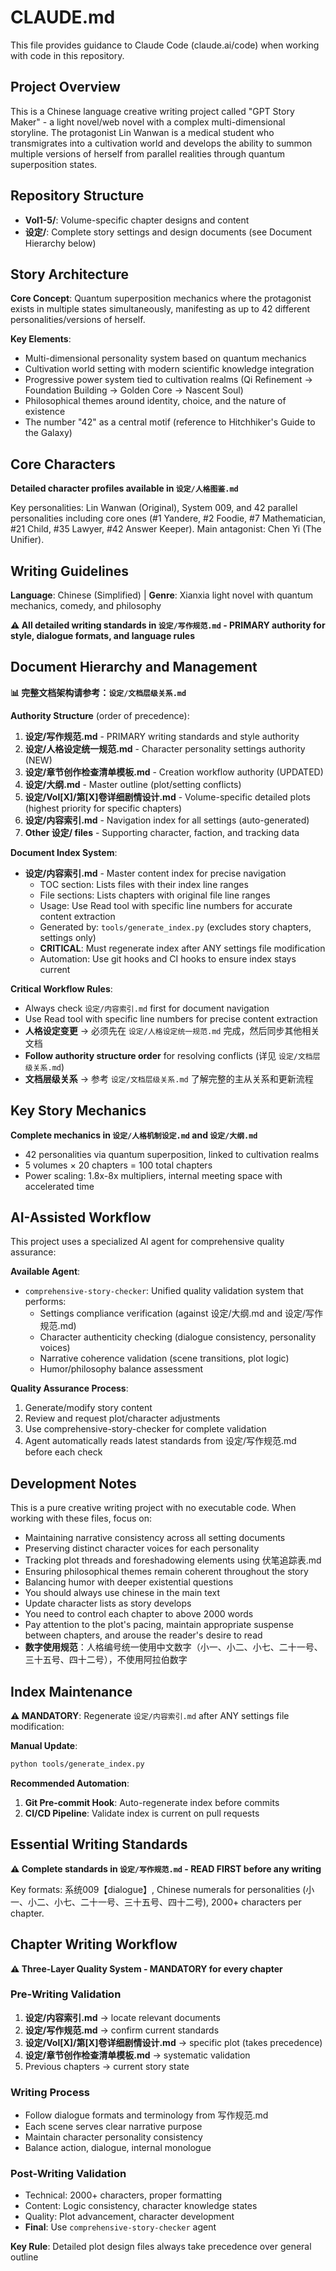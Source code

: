 # CLAUDE.md

This file provides guidance to Claude Code (claude.ai/code) when working with code in this repository.

## Project Overview

This is a Chinese language creative writing project called "GPT Story Maker" - a light novel/web novel with a complex multi-dimensional storyline. The protagonist Lin Wanwan is a medical student who transmigrates into a cultivation world and develops the ability to summon multiple versions of herself from parallel realities through quantum superposition states.

## Repository Structure

- **Vol1-5/**: Volume-specific chapter designs and content
- **设定/**: Complete story settings and design documents (see Document Hierarchy below)

## Story Architecture

**Core Concept**: Quantum superposition mechanics where the protagonist exists in multiple states simultaneously, manifesting as up to 42 different personalities/versions of herself.

**Key Elements**:
- Multi-dimensional personality system based on quantum mechanics
- Cultivation world setting with modern scientific knowledge integration
- Progressive power system tied to cultivation realms (Qi Refinement → Foundation Building → Golden Core → Nascent Soul)
- Philosophical themes around identity, choice, and the nature of existence
- The number "42" as a central motif (reference to Hitchhiker's Guide to the Galaxy)

## Core Characters

**Detailed character profiles available in `设定/人格图鉴.md`**

Key personalities: Lin Wanwan (Original), System 009, and 42 parallel personalities including core ones (#1 Yandere, #2 Foodie, #7 Mathematician, #21 Child, #35 Lawyer, #42 Answer Keeper). Main antagonist: Chen Yi (The Unifier).

## Writing Guidelines

**Language**: Chinese (Simplified) | **Genre**: Xianxia light novel with quantum mechanics, comedy, and philosophy

**⚠️ All detailed writing standards in `设定/写作规范.md` - PRIMARY authority for style, dialogue formats, and language rules**

## Document Hierarchy and Management

**📊 完整文档架构请参考：`设定/文档层级关系.md`**

**Authority Structure** (order of precedence):
1. **设定/写作规范.md** - PRIMARY writing standards and style authority
2. **设定/人格设定统一规范.md** - Character personality settings authority (NEW)
3. **设定/章节创作检查清单模板.md** - Creation workflow authority (UPDATED)
4. **设定/大纲.md** - Master outline (plot/setting conflicts)
5. **设定/Vol[X]/第[X]卷详细剧情设计.md** - Volume-specific detailed plots (highest priority for specific chapters)
6. **设定/内容索引.md** - Navigation index for all settings (auto-generated)
7. **Other 设定/ files** - Supporting character, faction, and tracking data

**Document Index System**:
- **设定/内容索引.md** - Master content index for precise navigation
  - TOC section: Lists files with their index line ranges
  - File sections: Lists chapters with original file line ranges
  - Usage: Use Read tool with specific line numbers for accurate content extraction
  - Generated by: `tools/generate_index.py` (excludes story chapters, settings only)
  - **CRITICAL**: Must regenerate index after ANY settings file modification
  - Automation: Use git hooks and CI hooks to ensure index stays current

**Critical Workflow Rules**:
- Always check `设定/内容索引.md` first for document navigation  
- Use Read tool with specific line numbers for precise content extraction
- **人格设定变更** → 必须先在 `设定/人格设定统一规范.md` 完成，然后同步其他相关文档
- **Follow authority structure order** for resolving conflicts (详见 `设定/文档层级关系.md`)
- **文档层级关系** → 参考 `设定/文档层级关系.md` 了解完整的主从关系和更新流程

## Key Story Mechanics

**Complete mechanics in `设定/人格机制设定.md` and `设定/大纲.md`**

- 42 personalities via quantum superposition, linked to cultivation realms
- 5 volumes × 20 chapters = 100 total chapters  
- Power scaling: 1.8x-8x multipliers, internal meeting space with accelerated time

## AI-Assisted Workflow

This project uses a specialized AI agent for comprehensive quality assurance:

**Available Agent**:
- `comprehensive-story-checker`: Unified quality validation system that performs:
  - Settings compliance verification (against 设定/大纲.md and 设定/写作规范.md)
  - Character authenticity checking (dialogue consistency, personality voices)
  - Narrative coherence validation (scene transitions, plot logic)
  - Humor/philosophy balance assessment

**Quality Assurance Process**:
1. Generate/modify story content
2. Review and request plot/character adjustments
3. Use comprehensive-story-checker for complete validation
4. Agent automatically reads latest standards from 设定/写作规范.md before each check

## Development Notes

This is a pure creative writing project with no executable code. When working with these files, focus on:
- Maintaining narrative consistency across all setting documents
- Preserving distinct character voices for each personality
- Tracking plot threads and foreshadowing elements using 伏笔追踪表.md
- Ensuring philosophical themes remain coherent throughout the story
- Balancing humor with deeper existential questions
- You should always use chinese in the main text
- Update character lists as story develops
- You need to control each chapter to above 2000 words
- Pay attention to the plot's pacing, maintain appropriate suspense between chapters, and arouse the reader's desire to read
- **数字使用规范**：人格编号统一使用中文数字（小一、小二、小七、二十一号、三十五号、四十二号），不使用阿拉伯数字

## Index Maintenance

**⚠️ MANDATORY**: Regenerate `设定/内容索引.md` after ANY settings file modification:

**Manual Update**:
```bash
python tools/generate_index.py
```

**Recommended Automation**:
1. **Git Pre-commit Hook**: Auto-regenerate index before commits
2. **CI/CD Pipeline**: Validate index is current on pull requests

## Essential Writing Standards

**⚠️ Complete standards in `设定/写作规范.md` - READ FIRST before any writing**

Key formats: 系统009【dialogue】, Chinese numerals for personalities (小一、小二、小七、二十一号、三十五号、四十二号), 2000+ characters per chapter.

## Chapter Writing Workflow

**⚠️ Three-Layer Quality System - MANDATORY for every chapter**

### Pre-Writing Validation
1. **设定/内容索引.md** → locate relevant documents
2. **设定/写作规范.md** → confirm current standards  
3. **设定/Vol[X]/第[X]卷详细剧情设计.md** → specific plot (takes precedence)
4. **设定/章节创作检查清单模板.md** → systematic validation
5. Previous chapters → current story state

### Writing Process
- Follow dialogue formats and terminology from 写作规范.md
- Each scene serves clear narrative purpose  
- Maintain character personality consistency
- Balance action, dialogue, internal monologue

### Post-Writing Validation  
- Technical: 2000+ characters, proper formatting
- Content: Logic consistency, character knowledge states
- Quality: Plot advancement, character development
- **Final**: Use `comprehensive-story-checker` agent

**Key Rule**: Detailed plot design files always take precedence over general outline
